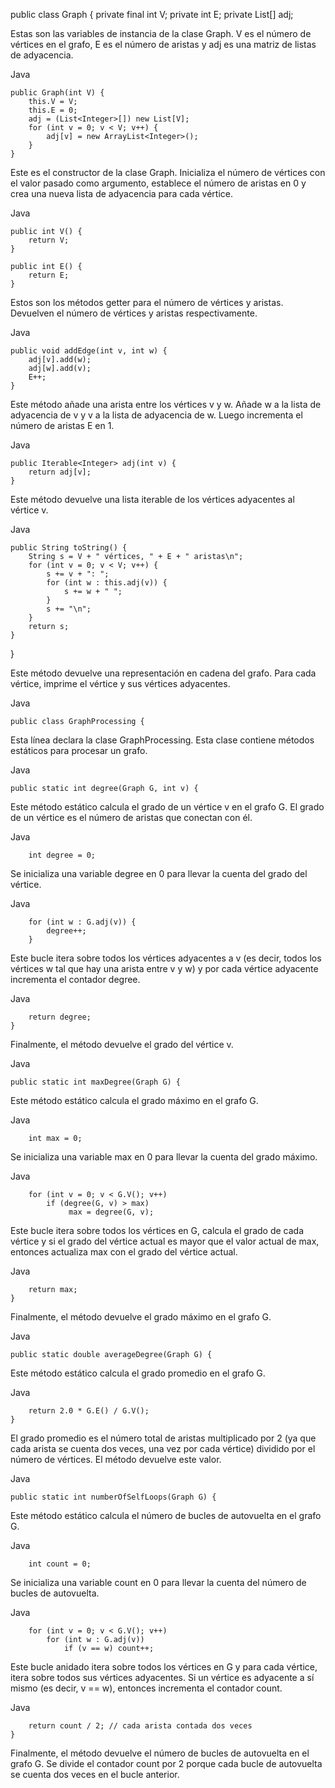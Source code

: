 public class Graph {
    private final int V;
    private int E;
    private List<Integer>[] adj;

Estas son las variables de instancia de la clase Graph. V es el número de vértices en el grafo, E es el número de aristas y adj es una matriz de listas de adyacencia.

Java

    public Graph(int V) {
        this.V = V;
        this.E = 0;
        adj = (List<Integer>[]) new List[V];
        for (int v = 0; v < V; v++) {
            adj[v] = new ArrayList<Integer>();
        }
    }

Este es el constructor de la clase Graph. Inicializa el número de vértices con el valor pasado como argumento, establece el número de aristas en 0 y crea una nueva lista de adyacencia para cada vértice.

Java

    public int V() {
        return V;
    }

    public int E() {
        return E;
    }

Estos son los métodos getter para el número de vértices y aristas. Devuelven el número de vértices y aristas respectivamente.

Java

    public void addEdge(int v, int w) {
        adj[v].add(w);
        adj[w].add(v);
        E++;
    }

Este método añade una arista entre los vértices v y w. Añade w a la lista de adyacencia de v y v a la lista de adyacencia de w. Luego incrementa el número de aristas E en 1.

Java

    public Iterable<Integer> adj(int v) {
        return adj[v];
    }

Este método devuelve una lista iterable de los vértices adyacentes al vértice v.

Java

    public String toString() {
        String s = V + " vértices, " + E + " aristas\n";
        for (int v = 0; v < V; v++) {
            s += v + ": ";
            for (int w : this.adj(v)) {
                s += w + " ";
            }
            s += "\n";
        }
        return s;
    }
}

Este método devuelve una representación en cadena del grafo. Para cada vértice, imprime el vértice y sus vértices adyacentes.




Java
 
    public class GraphProcessing {

Esta línea declara la clase GraphProcessing. Esta clase contiene métodos estáticos para procesar un grafo.

Java

    public static int degree(Graph G, int v) {
    
Este método estático calcula el grado de un vértice v en el grafo G. El grado de un vértice es el número de aristas que conectan con él.

Java

        int degree = 0;
        
Se inicializa una variable degree en 0 para llevar la cuenta del grado del vértice.

Java

        for (int w : G.adj(v)) {
            degree++;
        }
Este bucle itera sobre todos los vértices adyacentes a v (es decir, todos los vértices w tal que hay una arista entre v y w) y por cada vértice adyacente incrementa el contador degree.

Java

        return degree;
    }
Finalmente, el método devuelve el grado del vértice v.

Java

    public static int maxDegree(Graph G) {
Este método estático calcula el grado máximo en el grafo G.

Java

        int max = 0;
Se inicializa una variable max en 0 para llevar la cuenta del grado máximo.

Java

        for (int v = 0; v < G.V(); v++)
            if (degree(G, v) > max)
                 max = degree(G, v);
Este bucle itera sobre todos los vértices en G, calcula el grado de cada vértice y si el grado del vértice actual es mayor que el valor actual de max, entonces actualiza max con el grado del vértice actual.

Java

        return max;
    }
Finalmente, el método devuelve el grado máximo en el grafo G.

Java

    public static double averageDegree(Graph G) {
Este método estático calcula el grado promedio en el grafo G.

Java

        return 2.0 * G.E() / G.V();
    }
El grado promedio es el número total de aristas multiplicado por 2 (ya que cada arista se cuenta dos veces, una vez por cada vértice) dividido por el número de vértices. El método devuelve este valor.

Java

    public static int numberOfSelfLoops(Graph G) {
Este método estático calcula el número de bucles de autovuelta en el grafo G.

Java

        int count = 0;
Se inicializa una variable count en 0 para llevar la cuenta del número de bucles de autovuelta.

Java

        for (int v = 0; v < G.V(); v++)
            for (int w : G.adj(v))
                if (v == w) count++;
Este bucle anidado itera sobre todos los vértices en G y para cada vértice, itera sobre todos sus vértices adyacentes. Si un vértice es adyacente a sí mismo (es decir, v == w), entonces incrementa el contador count.

Java

        return count / 2; // cada arista contada dos veces
    }
Finalmente, el método devuelve el número de bucles de autovuelta en el grafo G. Se divide el contador count por 2 porque cada bucle de autovuelta se cuenta dos veces en el bucle anterior.
